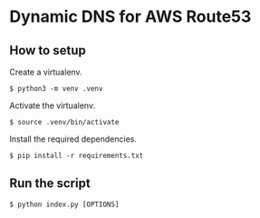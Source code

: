 # Dynamic DNS for AWS Route53

## How to setup

Create a virtualenv.

```
$ python3 -m venv .venv
```

Activate the virtualenv.

```
$ source .venv/bin/activate
```

Install the required dependencies.

```
$ pip install -r requirements.txt
```

## Run the script

```
$ python index.py [OPTIONS]
```
